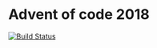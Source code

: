 # Advent of code 2018 
[![Build Status](https://travis-ci.org/mikspec/aoc2018.svg?branch=master)](https://travis-ci.org/mikspec/aoc2018)
